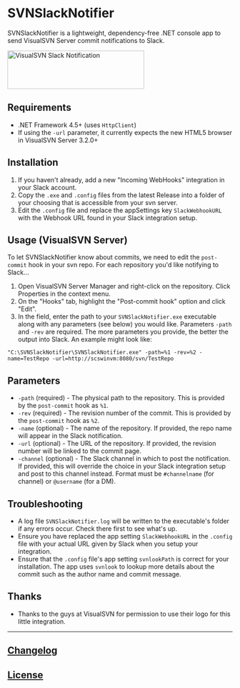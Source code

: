 ﻿# SVNSlackNotifier

SVNSlackNotifier is a lightweight, dependency-free .NET console app to send VisualSVN Server commit notifications to Slack.

<img src="https://s3.amazonaws.com/scs-public/svn-slack-notification.png" alt="VisualSVN Slack Notification" width="306" height="86">

## Requirements

- .NET Framework 4.5+ (uses `HttpClient`)
- If using the `-url` parameter, it currently expects the new HTML5 browser in VisualSVN Server 3.2.0+

## Installation

1. If you haven't already, add a new "Incoming WebHooks" integration in your Slack account.
2. Copy the `.exe` and `.config` files from the latest Release into a folder of your choosing that is accessible from your svn server.
3. Edit the `.config` file and replace the appSettings key `SlackWebhookURL` with the Webhook URL found in your Slack integration setup.

## Usage (VisualSVN Server)

To let SVNSlackNotifier know about commits, we need to edit the `post-commit` hook in your svn repo. For each repository you'd like notifying to Slack...

1. Open VisualSVN Server Manager and right-click on the repository. Click Properties in the context menu.
2. On the "Hooks" tab, highlight the "Post-commit hook" option and click "Edit".
3. In the field, enter the path to your `SVNSlackNotifier.exe` executable along with any parameters (see below) you would like. Parameters `-path` and `-rev` are required. The more parameters you provide, the better the output into Slack. An example might look like:
````console
"C:\SVNSlackNotifier\SVNSlackNotifier.exe" -path=%1 -rev=%2 -name=TestRepo -url=http://scswinvm:8080/svn/TestRepo
````

## Parameters

- `-path` (required) - The physical path to the repository. This is provided by the `post-commit` hook as `%1`.
- `-rev` (required) - The revision number of the commit. This is provided by the `post-commit` hook as `%2`.
- `-name` (optional) - The name of the repository. If provided, the repo name will appear in the Slack notification.
- `-url` (optional) - The URL of the repository. If provided, the revision number will be linked to the commit page.
- `-channel` (optional) - The Slack channel in which to post the notification. If provided, this will override the choice in your Slack integration setup and post to this channel instead. Format must be `#channelname` (for channel) or `@username` (for a DM).

## Troubleshooting

- A log file `SVNSlackNotifier.log` will be written to the executable's folder if any errors occur. Check there first to see what's up.
- Ensure you have replaced the app setting `SlackWebhookURL` in the `.config` file with your actual URL given by Slack when you setup your integration.
- Ensure that the `.config` file's app setting `svnlookPath` is correct for your installation. The app uses `svnlook` to lookup more details about the commit such as the author name and commit message.

## Thanks

- Thanks to the guys at VisualSVN for permission to use their logo for this little integration.

---

## [Changelog](CHANGELOG.md)

## [License](LICENSE.md)
